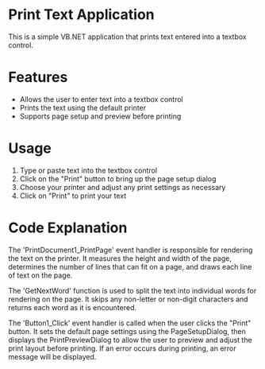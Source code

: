 # Print Text Application

This is a simple VB.NET application that prints text entered into a textbox control.

# Features
<ul>
  <li>Allows the user to enter text into a textbox control</li>
  <li>Prints the text using the default printer</li>
  <li>Supports page setup and preview before printing</li>
</ul>

# Usage
<ol>
  <li>Type or paste text into the textbox control</li>
  <li>Click on the "Print" button to bring up the page setup dialog</li>
  <li>Choose your printer and adjust any print settings as necessary</li>
  <li>Click on "Print" to print your text</li>
</ol>

# Code Explanation
The 'PrintDocument1_PrintPage' event handler is responsible for rendering the text on the printer. It measures the height and width of the page, determines the number of lines that can fit on a page, and draws each line of text on the page.

The 'GetNextWord' function is used to split the text into individual words for rendering on the page. It skips any non-letter or non-digit characters and returns each word as it is encountered.

The 'Button1_Click' event handler is called when the user clicks the "Print" button. It sets the default page settings using the PageSetupDialog, then displays the PrintPreviewDialog to allow the user to preview and adjust the print layout before printing. If an error occurs during printing, an error message will be displayed.

